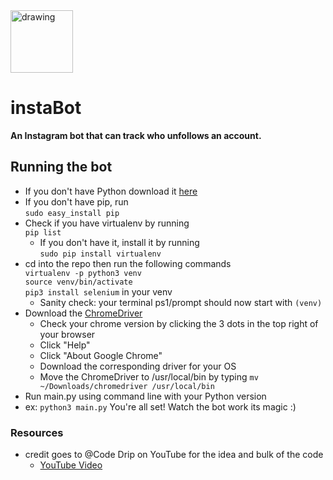 <div><img src="https://upload.wikimedia.org/wikipedia/commons/thumb/e/e7/Instagram_logo_2016.svg/1200px-Instagram_logo_2016.svg.png" alt="drawing" width="100"/>

# instaBot 
**An Instagram bot that can track who unfollows an account.**


## Running the bot

- If you don't have Python download it [here](https://www.python.org/downloads/)
- If you don't have pip, run <br/>
 `sudo easy_install pip`
- Check if you have virtualenv by running <br/>
`pip list`
  - If you don't have it, install it by running <br/>
  `sudo pip install virtualenv`
- cd into the repo then run the following commands <br/>
`virtualenv -p python3 venv` <br/>
`source venv/bin/activate` <br/>
`pip3 install selenium` in your venv
  - Sanity check: your terminal ps1/prompt should now start with `(venv)`
- Download the [ChromeDriver](https://chromedriver.chromium.org/downloads)
  - Check your chrome version by clicking the 3 dots in the top right of your browser 
  - Click "Help"
  - Click "About Google Chrome"
  - Download the corresponding driver for your OS
  - Move the ChromeDriver to /usr/local/bin by typing `mv ~/Downloads/chromedriver /usr/local/bin`
 - Run main.py using command line with your Python version
  - ex: `python3 main.py`
 You're all set! Watch the bot work its magic :)

### Resources
  - credit goes to @Code Drip on YouTube for the idea and bulk of the code
    - [YouTube Video](https://www.youtube.com/watch?v=d2GBO_QjRlo&)

